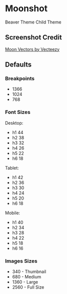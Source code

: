 # Moonshot
Beaver Theme Child Theme

## Screenshot Credit
<a href="https://www.vecteezy.com/free-vector/moon">Moon Vectors by Vecteezy</a>

## Defaults
### Breakpoints
- 1366
- 1024
- 768

### Font Sizes
Desktop:
- h1 44
- h2 38
- h3 32
- h4 26
- h5 22
- h6 18

Tablet:
- h1 42
- h2 36
- h3 30
- h4 24
- h5 20
- h6 18

Mobile:
- h1 40
- h2 34
- h3 28
- h4 22
- h5 18
- h6 16

### Images Sizes
- 340 - Thumbnail
- 680 - Medium
- 1360 - Large
- 2560 - Full Size

